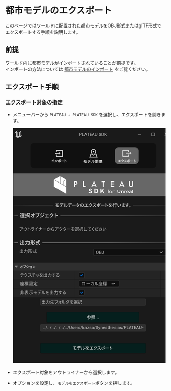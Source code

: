 # 都市モデルのエクスポート
このページではワールドに配置された都市モデルをOBJ形式またはglTF形式でエクスポートする手順を説明します。

## 前提
ワールド内に都市モデルがインポートされていることが前提です。  
インポートの方法については [都市モデルのインポート](ImportCityModels.md) をご覧ください。  

## エクスポート手順
### エクスポート対象の指定
- メニューバーから ```PLATEAU → PLATEAU SDK``` を選択し、エクスポートを開きます。  
    
  ![](../resources/manual/exportCityModels/exportWindow.png)
    
- エクスポート対象をアウトライナーから選択します。
- オプションを設定し、`モデルをエクスポート`ボタンを押します。
